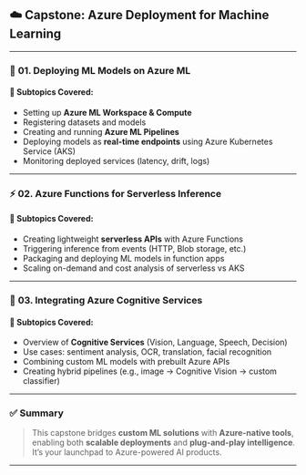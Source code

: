 ## ☁️ **Capstone: Azure Deployment for Machine Learning**

---

### 🚀 **01. Deploying ML Models on Azure ML**

#### 📌 **Subtopics Covered:**
- Setting up **Azure ML Workspace & Compute**  
- Registering datasets and models  
- Creating and running **Azure ML Pipelines**  
- Deploying models as **real-time endpoints** using Azure Kubernetes Service (AKS)  
- Monitoring deployed services (latency, drift, logs)

---

### ⚡ **02. Azure Functions for Serverless Inference**

#### 📌 **Subtopics Covered:**
- Creating lightweight **serverless APIs** with Azure Functions  
- Triggering inference from events (HTTP, Blob storage, etc.)  
- Packaging and deploying ML models in function apps  
- Scaling on-demand and cost analysis of serverless vs AKS  

---

### 🧠 **03. Integrating Azure Cognitive Services**

#### 📌 **Subtopics Covered:**
- Overview of **Cognitive Services** (Vision, Language, Speech, Decision)  
- Use cases: sentiment analysis, OCR, translation, facial recognition  
- Combining custom ML models with prebuilt Azure APIs  
- Creating hybrid pipelines (e.g., image → Cognitive Vision → custom classifier)

---

### ✅ Summary

> This capstone bridges **custom ML solutions** with **Azure-native tools**, enabling both **scalable deployments** and **plug-and-play intelligence**. It’s your launchpad to Azure-powered AI products.

---
